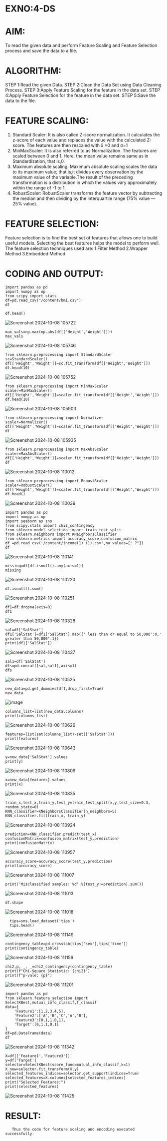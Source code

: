 # EXNO:4-DS
# AIM:
To read the given data and perform Feature Scaling and Feature Selection process and save the
data to a file.

# ALGORITHM:
STEP 1:Read the given Data.
STEP 2:Clean the Data Set using Data Cleaning Process.
STEP 3:Apply Feature Scaling for the feature in the data set.
STEP 4:Apply Feature Selection for the feature in the data set.
STEP 5:Save the data to the file.

# FEATURE SCALING:
1. Standard Scaler: It is also called Z-score normalization. It calculates the z-score of each value and replaces the value with the calculated Z-score. The features are then rescaled with x̄ =0 and σ=1
2. MinMaxScaler: It is also referred to as Normalization. The features are scaled between 0 and 1. Here, the mean value remains same as in Standardization, that is,0.
3. Maximum absolute scaling: Maximum absolute scaling scales the data to its maximum value; that is,it divides every observation by the maximum value of the variable.The result of the preceding transformation is a distribution in which the values vary approximately within the range of -1 to 1.
4. RobustScaler: RobustScaler transforms the feature vector by subtracting the median and then dividing by the interquartile range (75% value — 25% value).

# FEATURE SELECTION:
Feature selection is to find the best set of features that allows one to build useful models. Selecting the best features helps the model to perform well.
The feature selection techniques used are:
1.Filter Method
2.Wrapper Method
3.Embedded Method

# CODING AND OUTPUT:
```
import pandas as pd
import numpy as np
from scipy import stats
df=pd.read_csv("/content/bmi.csv")
df
```
```
df.head()
```
![Screenshot 2024-10-08 105722](https://github.com/user-attachments/assets/7487dd8f-0c0d-4bab-9abe-53fae9d7a3d0)
```
max_vals=np.max(np.abs(df[['Height','Weight']]))
max_vals
```
![Screenshot 2024-10-08 105746](https://github.com/user-attachments/assets/259d78dc-5449-4e53-8623-d29353cba0d3)
```
from sklearn.preprocessing import StandardScaler
sc=StandardScaler()
df[['Height','Weight']]=sc.fit_transform(df[['Height','Weight']])
df.head(10)
```
![Screenshot 2024-10-08 105752](https://github.com/user-attachments/assets/4edaef8e-db63-4c45-9f8e-27abc54c5aa8)
```
from sklearn.preprocessing import MinMaxScaler
scaler=MinMaxScaler()
df[['Height','Weight']]=scaler.fit_transform(df[['Height','Weight']])
df.head(10)
```
![Screenshot 2024-10-08 105903](https://github.com/user-attachments/assets/d19bd666-4cc9-43d3-bdba-801e378ead9c)
```
from sklearn.preprocessing import Normalizer
scaler=Normalizer()
df[['Height','Weight']]=scaler.fit_transform(df[['Height','Weight']])
df
```
![Screenshot 2024-10-08 105935](https://github.com/user-attachments/assets/ab458e79-e391-4eaa-8ad2-aed7e8d91d6e)
```
from sklearn.preprocessing import MaxAbsScaler
scaler=MaxAbsScaler()
df[['Height','Weight']]=scaler.fit_transform(df[['Height','Weight']])
df
```
![Screenshot 2024-10-08 110012](https://github.com/user-attachments/assets/f6750c8c-756b-4c92-acf0-3e381e7aa5cd)
```
from sklearn.preprocessing import RobustScaler
scaler=RobustScaler()
df[['Height','Weight']]=scaler.fit_transform(df[['Height','Weight']])
df.head()
```
![Screenshot 2024-10-08 110039](https://github.com/user-attachments/assets/092b1d55-bb29-4400-bc12-b9b6b0634558)
```
import pandas as pd
import numpy as np
import seaborn as sns
from scipy.stats import chi2_contingency
from sklearn.model_selection import train_test_split
from sklearn.neighbors import KNeighborsClassifier
from sklearn.metrics import accuracy_score,confusion_matrix
df =pd.read_csv('/content/income(1) (1).csv',na_values=[" ?"])
df
```
![Screenshot 2024-10-08 110141](https://github.com/user-attachments/assets/c89e9b38-8843-45f0-a455-b7653eecbc0f)
```
missing=df[df.isnull().any(axis=1)]
missing
```
![Screenshot 2024-10-08 110220](https://github.com/user-attachments/assets/0357bf36-c61c-4816-ab55-c01d5a2e515c)
```
df.isnull().sum()
```
![Screenshot 2024-10-08 110251](https://github.com/user-attachments/assets/ed214ff9-a9f7-4d5d-a7ad-44947c7c01bb)
```
df1=df.dropna(axis=0)
df1
```
![Screenshot 2024-10-08 110328](https://github.com/user-attachments/assets/b89fe528-d0ba-45de-b55c-ef0ce1d25c06)
```
sal=df['SalStat']
df1['SalStat']=df1['SalStat'].map({' less than or equal to 50,000':0,' greater than 50,000':1})
print(df1['SalStat'])
```
![Screenshot 2024-10-08 110437](https://github.com/user-attachments/assets/5d6de6f7-1267-457d-bc64-a64f09edbefd)
```
sal1=df['SalStat']
dfs=pd.concat([sal,sal1],axis=1)
dfs
```
![Screenshot 2024-10-08 110525](https://github.com/user-attachments/assets/a9cf041d-d884-4e37-929a-c324ee89c172)
```
new_data=pd.get_dummies(df1,drop_first=True)
new_data
```
![image](https://github.com/user-attachments/assets/01e6facb-d8ba-4e15-b70d-0a0fc25d39a6)
```
columns_list=list(new_data.columns)
print(columns_list)
```
![Screenshot 2024-10-08 110626](https://github.com/user-attachments/assets/b9c76fca-b76b-456f-9bd5-fc396d38c6d0)
```
features=list(set(columns_list)-set(['SalStat']))
print(features)
```
![Screenshot 2024-10-08 110643](https://github.com/user-attachments/assets/f53cd9f6-e65a-481c-abfa-599c3a54be6c)
```
y=new_data['SalStat'].values
print(y)
```
![Screenshot 2024-10-08 110809](https://github.com/user-attachments/assets/e5aa5e67-78c2-4bf8-8c35-1f0097d27837)
```
x=new_data[features].values
print(x)
```
![Screenshot 2024-10-08 110835](https://github.com/user-attachments/assets/feb4970f-c87a-4e42-a34f-10ed22684324)
```
train_x,test_x,train_y,test_y=train_test_split(x,y,test_size=0.3, random_state=0)
KNN_classifier=KNeighborsClassifier(n_neighbors=5)
KNN_classifier.fit(train_x, train_y)
```
![Screenshot 2024-10-08 110924](https://github.com/user-attachments/assets/71f9da49-32df-4def-8726-94a919547dfe)
```
prediction=KNN_classifier.predict(test_x)
confusionMatrix=confusion_matrix(test_y,prediction)
print(confusionMatrix)
```
![Screenshot 2024-10-08 110957](https://github.com/user-attachments/assets/a43dc458-94b7-4c41-8581-e1bb5d4c9f49)
```
accuracy_score=accuracy_score(test_y,prediction)
print(accuracy_score)
```
![Screenshot 2024-10-08 111007](https://github.com/user-attachments/assets/a4e0f20e-5c81-45ed-a731-ea61e59fa0ff)
```
print('Misclassified samples: %d' %(test_y!=prediction).sum())
```
![Screenshot 2024-10-08 111013](https://github.com/user-attachments/assets/ec3621be-962a-48ad-8cc7-5743df824c45)
```
df.shape
```
![Screenshot 2024-10-08 111018](https://github.com/user-attachments/assets/b0665e68-9045-44cf-b0cb-565bcea95c65)
```
  tips=sns.load_dataset('tips')
  tips.head()
```
![Screenshot 2024-10-08 111149](https://github.com/user-attachments/assets/bae2e9d1-8e2e-425a-9e63-13ad857ea6fd)
```
contingency_table=pd.crosstab(tips['sex'],tips['time'])
print(contingency_table)
```
![Screenshot 2024-10-08 111156](https://github.com/user-attachments/assets/5a6bc592-5d9f-47d4-84cb-54bae0127bd5)
```
chi2,p, _, _=chi2_contingency(contingency_table)
print(f"Chi-Square Statistic: {chi2}")
print(f"p-vale: {p}")
```
![Screenshot 2024-10-08 111201](https://github.com/user-attachments/assets/d7513430-0c4a-4862-9f78-2202777f8cd7)
```
import pandas as pd
from sklearn.feature_selection import SelectKBest,mutual_info_classif,f_classif
data={
    'Feature1':[1,2,3,4,5],
    'Feature2':['A','B','C','A','B'],
    'Feature3':[0,1,1,0,1],
    'Target':[0,1,1,0,1]
}
df=pd.DataFrame(data)
df
```
![Screenshot 2024-10-08 111342](https://github.com/user-attachments/assets/f8a62a3f-9771-4f8b-8049-899c06d1a7d8)
```
X=df[['Feature1','Feature3']]
y=df['Target']
selector=SelectKBest(score_func=mutual_info_classif,k=1)
X_new=selector.fit_transform(X,y)
selected_features_indices=selector.get_support(indices=True)
selected_features=X.columns[selected_features_indices]
print("Selected Features:")
print(selected_features)
```
![Screenshot 2024-10-08 111425](https://github.com/user-attachments/assets/72333a6e-e94d-4eaf-8b9b-e23ee148692b)

# RESULT:
       Thus the code for feature scaling and encoding executed successfully.
